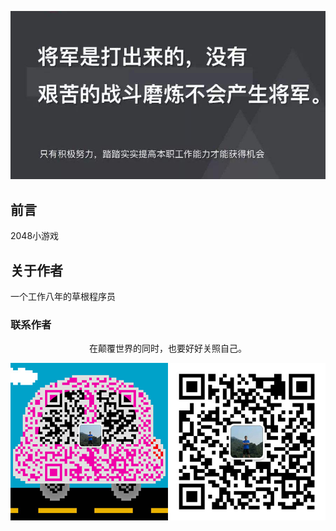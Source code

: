 ![image](./img/timg.jpg)
<br>

## 前言

2048小游戏

## 关于作者

一个工作八年的草根程序员

### 联系作者

<div align="center">
    <p>
        在颠覆世界的同时，也要好好关照自己。
    </p>
    <img src="./img/contact.png" />
</div>
